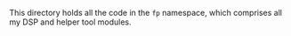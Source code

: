 This directory holds all the code in the `fp` namespace, which comprises all my DSP and helper tool modules.